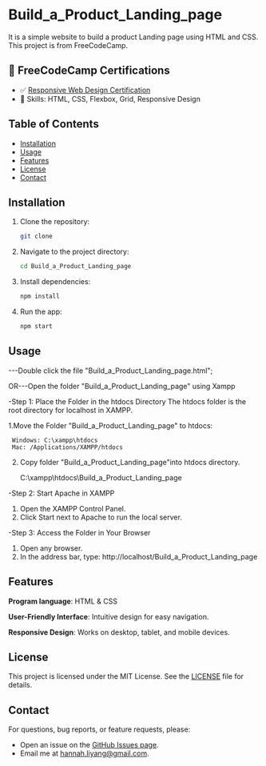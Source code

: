 # Build_a_Product_Landing_page
 It is a simple website to build a product Landing page using HTML and CSS. This project is from FreeCodeCamp.
 
 
## 📜 FreeCodeCamp Certifications

- ✅ [Responsive Web Design Certification](https://www.freecodecamp.org/certification/fcc6f7e5edb-1727-4a3d-b114-4386b5fd652a/responsive-web-design)
- 🌟 Skills: HTML, CSS, Flexbox, Grid, Responsive Design
  
## Table of Contents
- [Installation](#installation)
- [Usage](#usage)
- [Features](#features)
- [License](#license)
- [Contact](#contact)

## Installation
1. Clone the repository:
   ```bash
   git clone
2. Navigate to the project directory:
   ```bash
   cd Build_a_Product_Landing_page
3. Install dependencies:
   ```bash
   npm install
4. Run the app:
   ```bash
   npm start

## Usage
---Double click the file "Build_a_Product_Landing_page.html";

OR---Open the folder "Build_a_Product_Landing_page" using Xampp

-Step 1: Place the Folder in the htdocs Directory
   The htdocs folder is the root directory for localhost in XAMPP.
   
  1.Move the Folder "Build_a_Product_Landing_page" to htdocs:
  
     Windows: C:\xampp\htdocs
     Mac: /Applications/XAMPP/htdocs
     
  2. Copy folder "Build_a_Product_Landing_page"into htdocs directory.
     
     C:\xampp\htdocs\Build_a_Product_Landing_page
     
-Step 2: Start Apache in XAMPP
   1. Open the XAMPP Control Panel.
   2. Click Start next to Apache to run the local server.

 -Step 3: Access the Folder in Your Browser
   1. Open any browser.
   2. In the address bar, type: http://localhost/Build_a_Product_Landing_page
      
## Features
**Program language**: HTML & CSS

**User-Friendly Interface**: Intuitive design for easy navigation.

**Responsive Design**: Works on desktop, tablet, and mobile devices.


## License
This project is licensed under the MIT License. See the [LICENSE](LICENSE) file for details.

## Contact
For questions, bug reports, or feature requests, please:
- Open an issue on the [GitHub Issues page](https://github.com/Hannah-likes-coding/Build_a_Product_Landing_page/issues).
- Email me at [hannah.liyang@gmail.com](mailto:hannah.liyang@gmail.com).

